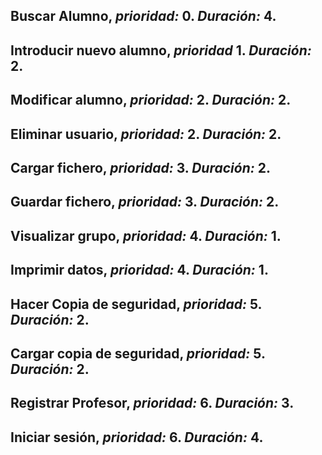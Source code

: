## **Buscar Alumno**, *prioridad:* 0. *Duración:* 4.
## **Introducir nuevo alumno**, *prioridad* 1. *Duración:* 2.
## **Modificar alumno**, *prioridad:* 2. *Duración:* 2.
## **Eliminar usuario**, *prioridad:* 2. *Duración:* 2.
## **Cargar fichero**, *prioridad:* 3. *Duración:* 2.
## **Guardar fichero**, *prioridad:* 3. *Duración:* 2.
## **Visualizar grupo**, *prioridad:* 4. *Duración:* 1.
## **Imprimir datos**, *prioridad:* 4. *Duración:* 1.
## **Hacer Copia de seguridad**, *prioridad:* 5. *Duración:* 2.
## **Cargar copia de seguridad**, *prioridad:* 5. *Duración:* 2.
## **Registrar Profesor**, *prioridad:* 6. *Duración:* 3.
## **Iniciar sesión**, *prioridad:* 6. *Duración:* 4.
